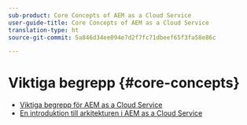 ```yaml
---
sub-product: Core Concepts of AEM as a Cloud Service
user-guide-title: Core Concepts of AEM as a Cloud Service
translation-type: ht
source-git-commit: 5a846d34ee094e7d2f7fc71dbeef65f3fa58e86c

---
```



# Viktiga begrepp {#core-concepts}

+ [Viktiga begrepp för AEM as a Cloud Service](/help/core-concepts/home.md)
+ [En introduktion till arkitekturen i AEM as a Cloud Service](architecture.md)